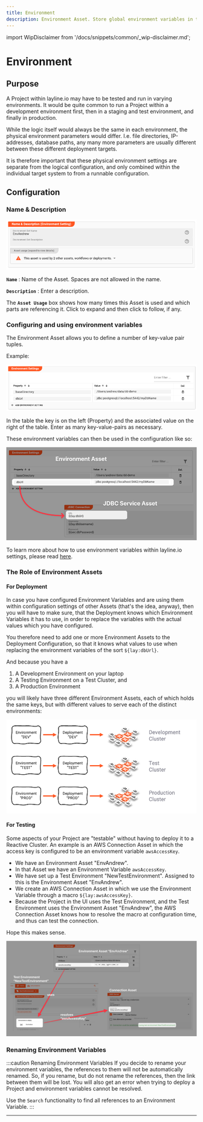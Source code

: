 ```yaml
---
title: Environment
description: Environment Asset. Store global environment variables in this Asset.
---
```


import WipDisclaimer from '/docs/snippets/common/_wip-disclaimer.md';

# Environment

## Purpose

A Project within layline.io may have to be tested and run in varying environments.
It would be quite common to run a Project within a development environment first, then in a staging and test environment, and finally in production.

While the logic itself would always be the same in each environment, the physical environment parameters would differ.
I.e. file directories, IP-addresses, database paths, any many more parameters are usually different between these different deployment targets.

It is therefore important that these physical environment settings are separate from the logical configuration, and only combined within the individual target system to from a runnable configuration.

## Configuration

### Name & Description

![](.asset-resource-environment_images/c99ea69a.png "Name & Description (Environment Asset)")

**`Name`** : Name of the Asset. Spaces are not allowed in the name.

**`Description`** : Enter a description.

The **`Asset Usage`** box shows how many times this Asset is used and which parts are referencing it. Click to expand and then click to follow, if any.

### Configuring and using environment variables

The Environment Asset allows you to define a number of key-value pair tuples.

Example:

![](.asset-resource-environment_images/356b8324.png "Key-Value-Pair Example (Environment Asset)")

In the table the key is on the left (Property) and the associated value on the right of the table.
Enter as many key-value-pairs as necessary.

These environment variables can then be used in the configuration like so:

![](.asset-resource-environment_images/6f2f1446.png "Association between environment property and its use in an Asset setting (Environment Asset)")

To learn more about how to use environment variables within layline.io settings, please read [here](/docs/lang-ref/macros#lay).

### The Role of Environment Assets

#### For Deployment

In case you have configured Environment Variables and are using them within configuration settings of other Assets (that's the idea, anyway),
then you will have to make sure, that the Deployment knows which Environment Variables it has to use, in order to replace the variables with the actual values which you have configured.

You therefore need to add one or more Environment Assets to the Deployment Configuration, so that it knows what values to use when replacing the environment variables of the sort `${lay:dbUrl}`.

And because you have a

1. A Development Environment on your laptop
2. A Testing Environment on a Test Cluster, and
3. A Production Environment

you will likely have three different Environment Assets, each of which holds the same keys, but with different values to serve each of the distinct environments:

![](.asset-resource-environment_images/90dfbb11.png "Different Environment Assets for different")

#### For Testing

Some aspects of your Project are "testable" without having to deploy it to a Reactive Cluster.
An example is an AWS Connection Asset in which the access key is configured to be an environment variable `awsAccessKey`.

- We have an Environment Asset "EnvAndrew".
- In that Asset we have an Environment Variable `awsAccessKey`.
- We have set up a Test Environment "NewTestEnvironment". Assigned to this is the Environment Asset "EnvAndrew".
- We create an AWS Connection Asset in which we use the Environment Variable through a macro `${lay:awsAccessKey}`.
- Because the Project in the UI uses the Test Environment, and the Test Environment uses the Environment Asset "EnvAndrew", the AWS Connection Asset knows how to resolve the macro at configuration
  time, and thus can test the connection.

Hope this makes sense.

![](.asset-resource-environment_images/fe4e5fc0.png)

### Renaming Environment Variables

:::caution Renaming Environment Variables
If you decide to rename your environment variables, the references to them will not be automatically renamed.
So, if you rename, but do not rename the references, then the link between them will be lost.
You will also get an error when trying to deploy a Project and environment variables cannot be resolved.

Use the `Search` functionality to find all references to an Environment Variable.
:::


---

<WipDisclaimer></WipDisclaimer>
